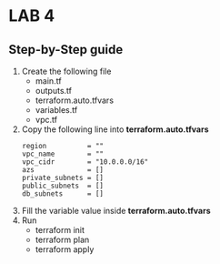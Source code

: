 # LAB 4
## Step-by-Step guide

1. Create the following file
    -  main.tf
    -  outputs.tf
    -  terraform.auto.tfvars
    -  variables.tf
    -  vpc.tf
2. Copy the following line into __terraform.auto.tfvars__
    ```
    region          = ""
    vpc_name        = ""
    vpc_cidr        = "10.0.0.0/16"
    azs             = []
    private_subnets = []
    public_subnets  = []
    db_subnets      = []
    ```
3. Fill the variable value inside __terraform.auto.tfvars__
4. Run
    - terraform init
    - terraform plan
    - terraform apply